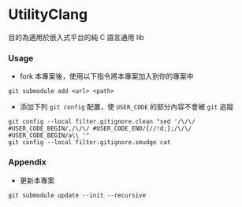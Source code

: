 # UtilityClang

目的為適用於嵌入式平台的純 C 語言通用 lib

### Usage

- fork 本專案後，使用以下指令將本專案加入到你的專案中

```shell
git submodule add <url> <path>
```

- 添加下列 `git config` 配置，使 `USER_CODE` 的部分內容不會被 `git` 追蹤

```shell
git config --local filter.gitignore.clean "sed '/\/\/ #USER_CODE_BEGIN/,/\/\/ #USER_CODE_END/{//!d;};/\/\/ #USER_CODE_BEGIN/a\\ '"
git config --local filter.gitignore.smudge cat
```

### Appendix

- 更新本專案

```shell
git submodule update --init --recursive
```
